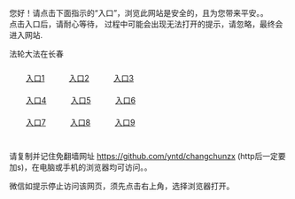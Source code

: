 您好！请点击下面指示的“入口”，浏览此网站是安全的，且为您带来平安。。 <br/>
点击入口后，请耐心等待， 过程中可能会出现无法打开的提示，请忽略，最终会进入网站. </br>

法轮大法在长春<br/>
<div style="padding:10px"><a style="margin:20px" target="_blank" href="https://d3s6anwlxp2tfg.cloudfront.net/2Qpsp?rqmkiz" id="ccLink1" rel="nofollow">入口1</a> <a target="_blank" style="margin:20px" href="https://d2ezow7gcew19v.cloudfront.net/2Qpsp?dynlibgv" id="ccLink2" rel="nofollow">入口2</a> <a style="margin:20px" target="_blank" href="https://d2z9zvexmcai5y.cloudfront.net/2Qpsp?gqcfmy" id="ccLink3" rel="nofollow">入口3</a></div>

<div style="padding:10px" ><a style="margin:20px" target="_blank" href="https://d3s6anwlxp2tfg.cloudfront.net/2Qpsp?rqmkiz" id="ccLink4" rel="nofollow">入口4</a> <a style="margin:20px" href="https://d2ezow7gcew19v.cloudfront.net/2Qpsp?dynlibgv" target="_blank" id="ccLink5" rel="nofollow">入口5</a> <a style="margin:20px" href="https://d2z9zvexmcai5y.cloudfront.net/2Qpsp?gqcfmy" target="_blank" id="ccLink6" rel="nofollow">入口6</a></div>

<div style="padding:10px"><a style="margin:20px" target="_blank" href="https://d3s6anwlxp2tfg.cloudfront.net/2Qpsp?rqmkiz" id="ccLink7" rel="nofollow">入口7</a> <a style="margin:20px" href="https://d2ezow7gcew19v.cloudfront.net/2Qpsp?dynlibgv" target="_blank" id="ccLink8" rel="nofollow">入口8</a> <a style="margin:20px" target="_blank" href="https://d2z9zvexmcai5y.cloudfront.net/2Qpsp?gqcfmy" id="ccLink9" rel="nofollow">入口9</a></div>

<br/>



请复制并记住免翻墙网址 https://github.com/yntd/changchunzx (http后一定要加s)，在电脑或手机的浏览器均可访问。。<br/>

微信如提示停止访问该网页，须先点击右上角，选择浏览器打开。
